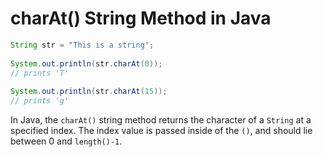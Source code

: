# charAt() String Method in Java

```java
String str = "This is a string";
 
System.out.println(str.charAt(0));
// prints 'T'
 
System.out.println(str.charAt(15));
// prints 'g'
```

In Java, the `charAt()` string method returns the character of a `String` at a specified index. The index value is passed inside of the `()`, and should lie between 0 and `length()-1`.